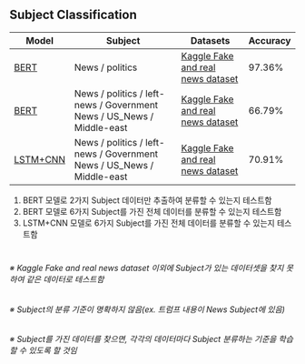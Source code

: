 ## Subject Classification

| Model | Subject | Datasets | Accuracy |
|---|---|---|---|
| [BERT](https://github.com/BlockchainTechnologyRnDLab/FakeNews/blob/master/Hanyoonjin/BERT/Using_a_BERT_Model_to_Predict_Fake_News.md) | News / politics | [Kaggle Fake and real news dataset](https://www.kaggle.com/clmentbisaillon/fake-and-real-news-dataset#Fake.csv) | 97.36% |
| [BERT](https://github.com/BlockchainTechnologyRnDLab/FakeNews/blob/master/Hanyoonjin/BERT/Using_a_BERT_Model_to_Predict_Fake_News.md) | News / politics / left-news / Government News / US_News / Middle-east | [Kaggle Fake and real news dataset](https://www.kaggle.com/clmentbisaillon/fake-and-real-news-dataset#Fake.csv) | 66.79% |
| [LSTM+CNN](https://github.com/BlockchainTechnologyRnDLab/FakeNews/blob/master/Hanyoonjin/FakeNews-Classifier_Open_Source.md) | News / politics / left-news / Government News / US_News / Middle-east | [Kaggle Fake and real news dataset](https://www.kaggle.com/clmentbisaillon/fake-and-real-news-dataset#Fake.csv) | 70.91% |

1. BERT 모델로 2가지 Subject 데이터만 추출하여 분류할 수 있는지 테스트함
2. BERT 모델로 6가지 Subject를 가진 전체 데이터를 분류할 수 있는지 테스트함
3. LSTM+CNN 모델로 6가지 Subject를 가진 전체 데이터를 분류할 수 있는지 테스트함

#

###### ※ Kaggle Fake and real news dataset 이외에 Subject가 있는 데이터셋을 찾지 못하여 같은 데이터로 테스트함
###### ※ Subject의 분류 기준이 명확하지 않음(ex. 트럼프 내용이 News Subject에 있음)
###### ※ Subject를 가진 데이터를 찾으면, 각각의 데이터마다 Subject 분류하는 기준을 학습할 수 있도록 할 것임
